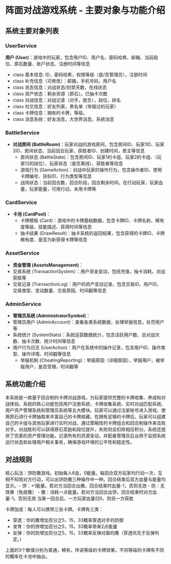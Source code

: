 # 阵面对战游戏系统 - 主要对象与功能介绍

## 系统主要对象列表

### UserService
**用户 (User)**：游戏中的玩家，包含用户ID、用户名、密码哈希、邮箱、当前段位、原石数量、账户状态、注册时间等信息
- class 基本信息: ID，密码哈希，权限等级（是/否管理员），注册时间
- class 补充信息（可修改）：邮箱，手机号码，用户名
- class 状态信息：对战状态/封禁天数，在线状态
- class 资产状态：剩余资源（原石）。已抽卡次数
- class 对战信息：对战记录（对手，胜负），段位，排名
- class 社交信息：好友列表，黑名单（举报过的玩家）
- class 卡牌信息：拥有的卡牌，等级。
- class 消息系统：好友消息，大世界消息，系统消息

### BattleService
- **对战房间 (BattleRoom)**：玩家对战的游戏房间，包含房间ID、玩家1ID、玩家2ID、房间状态、当前回合玩家、获胜者ID、创建时间，房主等信息
	- 房间状态 (BattleState)：包含房间ID、玩家1的卡组、玩家2的卡组、（玩家12的段位）、玩家状态（是否离线）、获胜者等信息
	- 游戏行为 (GameAction)：对战中玩家的操作行为，包含操作者ID、使用卡牌编号、目标ID、行为类型等信息
    - 战场状态：当前回合数，回合阶段，回合剩余时间，在行动玩家，玩家血量，玩家能量，可用行动，未用卡牌等

### CardService
- **卡池 (CardPool)**：
	- 卡牌模板 (Card)：游戏中的卡牌基础数据，包含卡牌ID、卡牌名称、稀有度等级、技能描述、获得时间等信息 
	- 抽卡结果 (DrawResult)：抽卡系统的返回结果，包含获得的卡牌ID、卡牌稀有度、是否为新获得卡牌等信息

### AssetService
- **资金管理 (AssetsManagement)**：
- 交易系统 (TransactionSystem）：用户资金变动，包括充值，抽卡消耗，对战获胜等
- 交易记录 (TransactionLog)：用户的资产变动记录，包含交易ID、用户ID、交易类型、变动数量、交易原因、时间戳等信息

### AdminService
- **管理员系统 (AdministratorSymbol)**：
- 管理员用户 (AdminAccount)：查看各类系统数据，处理举报信息，处罚用户等
- 系统统计 (SystemStats)：系统运营数据统计，包含活跃用户数、总对战次数、抽卡次数、统计时间等信息
- 用户行为日志 (UserAction)：用户在系统中的操作记录，包含用户ID、操作类型、操作详情、时间戳等信息
	- 举报机制 (CheatingReporting)：举报原因（详细原因），举报用户，被举报用户，是否受理，时间戳等

## 系统功能介绍

本系统是一款基于回合制的卡牌对战游戏，为玩家提供完整的卡牌收集、养成和对战体验。系统的核心功能包括用户注册系统、卡牌收集系统、实时对战匹配系统、用户资产管理系统和管理员系统等五大模块。玩家可以通过注册账号进入游戏，使用原石进行卡牌抽取来丰富自己的卡牌收藏。在拥有足够的卡牌后，玩家可以组建自己的卡组与其他玩家进行实时对战，通过策略性的卡牌组合和回合制操作来击败对手。对战胜利可以获得原石奖励和段位提升，失败则会扣除相应积分。系统还提供了完善的资产管理功能，记录所有的资源变动，并配备管理员后台用于监控系统运行状态和处理用户相关事务，确保游戏环境的公平性和稳定性。

## 对战规则
核心玩法：饼防撒游戏。初始每人6血，0能量。每回合双方玩家均行动一次，互相不知晓对方行动，可以出饼防撒三种操作中一种。回合结束后双方血量与能量均显示。·
    - 饼：+1能量。若对方当回合出撒，回合结束时血量-1，否则无效
    - 防：无效果（免疫撒）
    - 撒：消耗一点能量。若对方当回合出饼，回合结束时对方血量-1。否则无效
当某一回合后，一方玩家血量归0，则另一方获胜

卡牌加成：每人可以携带三张卡牌。卡牌有三类：
- 穿透：你的撒增加百分之5，15，33概率穿透对手的防御
- 发育：你的饼增加百分之5，15，33概率带来2点能量
- 反弹：你的防增加百分之5，15，33概率反弹对面的撒（穿透优先于反弹判定。）

上面的3个数值分别为普通，稀有，传说等级的卡牌效果，不同等级的卡牌有不同的概率在卡池中抽出。






